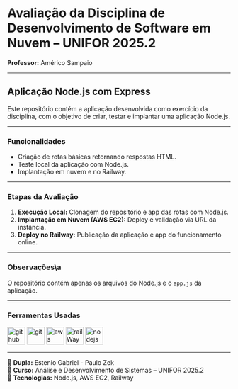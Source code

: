 # Avaliação da Disciplina de Desenvolvimento de Software em Nuvem – UNIFOR 2025.2
**Professor:** Américo Sampaio

---
## Aplicação Node.js com Express

Este repositório contém a aplicação desenvolvida como exercício da disciplina, com o objetivo de criar, testar e implantar uma aplicação Node.js.

---
### Funcionalidades
- Criação de rotas básicas retornando respostas HTML.
- Teste local da aplicação com Node.js.
- Implantação em nuvem e no Railway.

---
### Etapas da Avaliação
1. **Execução Local:** Clonagem do repositório e app das rotas com Node.js.
2. **Implantação em Nuvem (AWS EC2):** Deploy e validação via URL da instância.
3. **Deploy no Railway:** Publicação da aplicação e app do funcionamento online.

---
### Observações\a
O repositório contém apenas os arquivos do Node.js e o `app.js` da aplicação.

---
### Ferramentas Usadas
[<img src="https://upload.wikimedia.org/wikipedia/commons/thumb/c/c2/GitHub_Invertocat_Logo.svg/1280px-GitHub_Invertocat_Logo.svg.png" alt="github" height="40">](https://github.com/EstenioGabriel/TrabalhoDesenvolvimentoNuvem)
[<img src="https://upload.wikimedia.org/wikipedia/commons/thumb/e/e0/Git-logo.svg/512px-Git-logo.svg.png" alt="git" height="40">](https://git-scm.com/)
[<img src="https://logos-world.net/wp-content/uploads/2021/08/Amazon-Web-Services-AWS-Logo-700x394.png" alt="aws" height="40">](https://aws.amazon.com/pt/free/?trk=ca1f5106-3c80-477a-93fd-1a3cea264b5c&sc_channel=ps&ef_id=EAIaIQobChMIz8-nxqu_kAMVw19IAB1B_BbUEAAYASAAEgKM9vD_BwE:G:s&s_kwcid=AL!4422!3!696214219374!e!!g!!aws!15278604629!130587771740&gad_campaignid=15278604629&gclid=EAIaIQobChMIz8-nxqu_kAMVw19IAB1B_BbUEAAYASAAEgKM9vD_BwE)
[<img src="https://encrypted-tbn0.gstatic.com/images?q=tbn:ANd9GcQWHryxUBlX-HFFxtZp6aA3n4sag0xPXXIL6A&s" alt="railWay" height="40">](https://railway.com/)
[<img src="https://upload.wikimedia.org/wikipedia/commons/thumb/d/d9/Node.js_logo.svg/590px-Node.js_logo.svg.png" alt="nodejs" height="40">](https://nodejs.org/pt)

---

📌 **Dupla:** Estenio Gabriel - Paulo Zek  
📌 **Curso:** Análise e Desenvolvimento de Sistemas – UNIFOR 2025.2  
📌 **Tecnologias:** Node.js, AWS EC2, Railway

